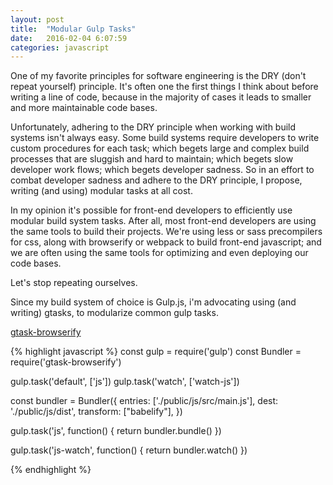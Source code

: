 ```yaml
---
layout: post
title:  "Modular Gulp Tasks"
date:   2016-02-04 6:07:59
categories: javascript
---
```


One of my favorite principles for software engineering is the DRY (don't repeat yourself) principle. It's often one the first things I think about before writing a line of code, because in the majority of cases it leads to smaller and more maintainable code bases.

Unfortunately, adhering to the DRY principle when working with build systems isn't always easy. Some build systems require developers to write custom procedures for each task; which begets large and complex build processes that are sluggish and hard to maintain; which begets slow developer work flows; which begets developer sadness. So in an effort to combat developer sadness and adhere to the DRY principle, I propose, writing (and using) modular tasks at all cost.

In my opinion it's possible for front-end developers to efficiently use modular build system tasks. After all, most front-end developers are using the same tools to build their projects. We're using less or sass precompilers for css, along with browserify or webpack to build front-end javascript; and we are often using the same tools for optimizing and even deploying our code bases.

Let's stop repeating ourselves.

Since my build system of choice is Gulp.js, i'm advocating using (and writing) gtasks, to modularize common gulp tasks.

[gtask-browserify](https://github.com/paulserraino/gtask-browserify)

{% highlight javascript %}
const gulp = require('gulp')
const Bundler = require('gtask-browserify')

gulp.task('default', ['js'])
gulp.task('watch', ['watch-js'])

const bundler = Bundler({
    entries: ['./public/js/src/main.js'],
    dest: './public/js/dist',
    transform: ["babelify"],
})

gulp.task('js', function() {
    return bundler.bundle()
})

gulp.task('js-watch', function() {
    return bundler.watch()
})

{% endhighlight %}
